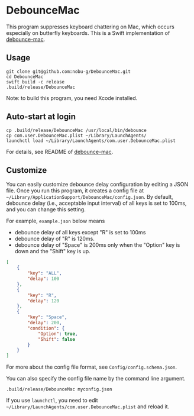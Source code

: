 # DebounceMac

This program suppresses keyboard chattering on Mac, which occurs especially on butterfly keyboards.
This is a Swift implementation of [debounce-mac](https://github.com/toothbrush/debounce-mac).

## Usage

```shell
git clone git@github.com:nobu-g/DebounceMac.git
cd DebounceMac
swift build -c release
.build/release/DebounceMac
```

Note: to build this program, you need Xcode installed.

## Auto-start at login

```shell
cp .build/release/DebounceMac /usr/local/bin/debounce
cp com.user.DebounceMac.plist ~/Library/LaunchAgents/
launchctl load ~/Library/LaunchAgents/com.user.DebounceMac.plist
```

For details, see README of [debounce-mac](https://github.com/toothbrush/debounce-mac).

## Customize

You can easily customize debounce delay configuration by editing a JSON file.
Once you run this program, it creates a config file at `~/Library/ApplicationSupport/DebounceMac/config.json`.
By default, debounce delay (i.e., acceptable input interval) of all keys is set to 100ms, and you can change this setting.

For example, `example.json` below means

- debounce delay of all keys except "R" is set to 100ms
- debounce delay of "R" is 120ms.
- debounce delay of "Space" is 200ms only when the "Option" key is down and the "Shift" key is up.

``` json
[
    {
        "key": "ALL",
        "delay": 100
    },
    {
        "key": "R",
        "delay": 120
    },
    {
        "key": "Space",
        "delay": 200,
        "condition": {
            "Option": true,
            "Shift": false
        }
    }
]
```

For more about the config file format, see `Config/config.schema.json`.

You can also specify the config file name by the command line argument.

```shell
.build/release/DebounceMac myconfig.json
```

If you use `launchctl`, you need to edit `~/Library/LaunchAgents/com.user.DebounceMac.plist` and reload it.
